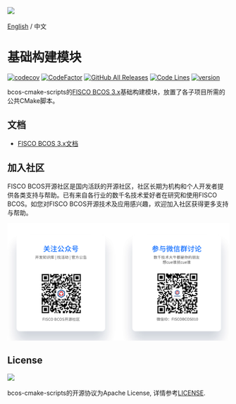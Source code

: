 ![](https://github.com/FISCO-BCOS/FISCO-BCOS/raw/master/docs/images/FISCO_BCOS_Logo.svg?sanitize=true)

[English](../README.md) / 中文

# 基础构建模块

[![codecov](https://codecov.io/gh/FISCO-BCOS/bcos-cmake-scripts/branch/main/graph/badge.svg)](https://codecov.io/gh/FISCO-BCOS/bcos-cmake-scripts)
[![CodeFactor](https://www.codefactor.io/repository/github/fisco-bcos/bcos-cmake-scripts/badge)](https://www.codefactor.io/repository/github/fisco-bcos/bcos-cmake-scripts)
[![GitHub All Releases](https://img.shields.io/github/downloads/FISCO-BCOS/bcos-cmake-scripts/total.svg)](https://github.com/FISCO-BCOS/bcos-cmake-scripts)
[![Code Lines](https://tokei.rs/b1/github/FISCO-BCOS/bcos-cmake-scripts?category=code)](https://github.com/FISCO-BCOS/bcos-cmake-scripts)
[![version](https://img.shields.io/github/tag/FISCO-BCOS/bcos-cmake-scripts.svg)](https://github.com/FISCO-BCOS/bcos-cmake-scripts/releases/latest)

bcos-cmake-scripts的[FISCO BCOS 3.x](https://github.com/FISCO-BCOS/FISCO-BCOS)基础构建模块，放置了各子项目所需的公共CMake脚本。

## 文档

- [FISCO BCOS 3.x文档](https://fisco-bcos-doc.readthedocs.io/)

## 加入社区

FISCO BCOS开源社区是国内活跃的开源社区，社区长期为机构和个人开发者提供各类支持与帮助。已有来自各行业的数千名技术爱好者在研究和使用FISCO BCOS。如您对FISCO BCOS开源技术及应用感兴趣，欢迎加入社区获得更多支持与帮助。

![](https://raw.githubusercontent.com/FISCO-BCOS/LargeFiles/master/images/QR_image.png)


## License

[![](https://img.shields.io/github/license/FISCO-BCOS/bcos-cmake-scripts.svg)](../LICENSE)

bcos-cmake-scripts的开源协议为Apache License, 详情参考[LICENSE](../LICENSE).
